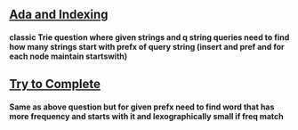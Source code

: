 ## [Ada and Indexing](https://www.spoj.com/problems/ADAINDEX/)
#### classic Trie question where given strings and q string queries need to find how many strings start with prefx of query string  (insert and pref and for each node maintain startswith)

## [Try to Complete](https://www.spoj.com/problems/TRYCOMP/)
#### Same as above question but for given prefx need to find word that has more frequency and starts with it and lexographically small if freq match
